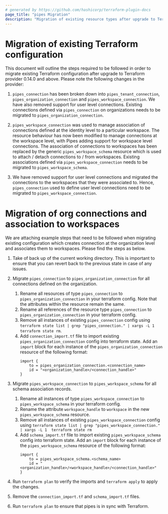 ```yaml
---
# generated by https://github.com/hashicorp/terraform-plugin-docs
page_title: "pipes Migration"
description: "Migration of existing resource types after upgrade to Terraform provider 0.14.0."
---
```


# Migration of existing Terraform configuration

This document will outline the steps required to be followed in order to migrate existing Terraform configuration after upgrade to Terraform provider 0.14.0 and above.
Please note the following changes in the provider:
1. `pipes_connection` has been broken down into `pipes_tenant_connection`, `pipes_organization_connection` and `pipes_workspace_connection`. We have also removed support for user level connections. Existing connections defined via `pipes_connection` on organizations needs to be migrated to `pipes_organization_connection`.

2. `pipes_workspace_connection` was used to manage association of connections defined at the identity level to a particular workspace. The resource behaviour has now been modified to manage connections at the workspace level, with Pipes adding support for workspace level connections. The association of connections to workspaces has been replaced by the generic `pipes_workspace_schema` resource which is used to attach / detach connections to / from workspaces. Existing associations defined via `pipes_workspace_connection` needs to be migrated to `pipes_workspace_schema`.

3. We have removed support for user level connections and migrated the connections to the workspaces that they were associated to. Hence, `pipes_connection` used to define user level connections need to be migrated to `pipes_workspace_connection`.

# Migration of org connections and association to workspaces

We are attaching example steps that need to be followed when migrating existing configuration which creates connection at the organization level and associates them to workspaces. Please find the steps as below.

1. Take of back up of the current working directory. This is important to ensure that you can revert back to the previous state in case of any issues.

2. Migrate `pipes_connection` to `pipes_organization_connection` for all connections defined on the organization.
    1. Rename all resources of type `pipes_connection` to `pipes_organization_connection` in your terraform config. Note that the attributes within the resource remain the same.
    2. Rename all references of the resource type `pipes_connection` to `pipes_organization_connection` in your terraform config.
    3. Remove all instances of existing `pipes_connection` config using `terraform state list | grep "pipes_connection." | xargs -L 1  terraform state rm`.
    4. Add `connection_import.tf` file to import existing `pipes_organization_connection` config into terraform state. Add an `import` block for each instance of the `pipes_organization_connection` resource of the following format:
        ```
        import {
            to = pipes_organization_connection.<connection_name>
            id = "<organization_handle>/<connection_handle>"
        }
        ```

3. Migrate `pipes_workspace_connection` to `pipes_workspace_schema` for all schema association records.
    1. Rename all instances of type `pipes_workspace_connection` to `pipes_workspace_schema` in your terraform config.
    2. Rename the attribute `workspace_handle` to `workspace` in the new `pipes_workspace_schema` resource.
    3. Remove all instances of existing `pipes_workspace_connection` config using `terraform state list | grep "pipes_workspace_connection." | xargs -L 1  terraform state rm`
    4. Add `schema_import.tf` file to import existing `pipes_workspace_schema` config into terraform state. Add an `import` block for each instance of the `pipes_workspace_schema` resource of the following format:
        ```
        import {
            to = pipes_workspace_schema.<schema_name>
            id = "<organization_handle>/<workspace_handle>/<connection_handle>"
        }
        ```

4. Run `terraform plan` to verify the imports and `terraform apply` to apply the changes.
5. Remove the `connection_import.tf` and `schema_import.tf` files.
6. Run `terraform plan` to ensure that pipes is in sync with Terraform.
